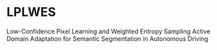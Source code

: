 # LPLWES
Low-Confidence Pixel Learning and Weighted Entropy Sampling Active Domain Adaptation for Semantic Segmentation in Autonomous Driving
